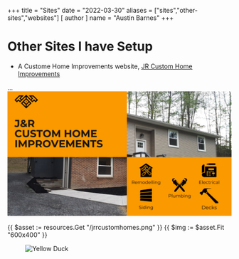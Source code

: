 +++
title = "Sites"
date = "2022-03-30"
aliases = ["sites","other-sites","websites"]
[ author ]
  name = "Austin Barnes"
+++

# Other Sites I have Setup

* A Custome Home Improvements website, [JR Custom Home Improvements](https://jrcustomhomeimprovements.com/)

...
![JRCustomHomes](/jrrcustomhomes.png 'JR') 

{{ $asset := resources.Get "/jrrcustomhomes.png" }}
{{ $img := $asset.Fit "600x400" }}
<figure class="image is-3by2">
  <img alt="Yellow Duck" src="{{ $img.RelPermalink }}" />
</figure>


